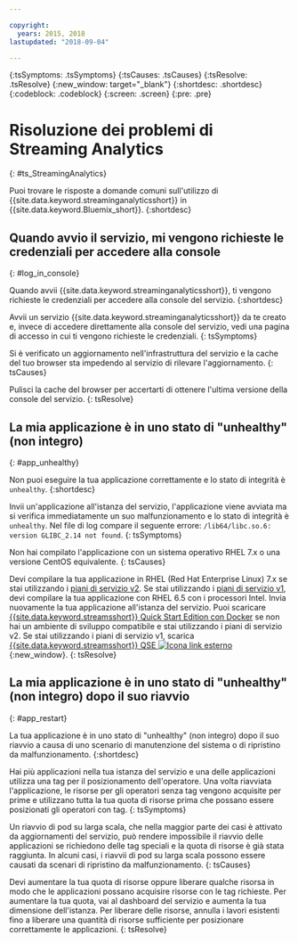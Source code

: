 ```yaml
---

copyright:
  years: 2015, 2018
lastupdated: "2018-09-04"

---
```


<!-- Attribute definitions -->
{:tsSymptoms: .tsSymptoms}
{:tsCauses: .tsCauses}
{:tsResolve: .tsResolve}
{:new_window: target="_blank"}
{:shortdesc: .shortdesc}
{:codeblock: .codeblock}
{:screen: .screen}
{:pre: .pre}

# Risoluzione dei problemi di Streaming Analytics
{: #ts_StreamingAnalytics}

Puoi trovare le risposte a domande comuni sull'utilizzo di {{site.data.keyword.streaminganalyticsshort}} in {{site.data.keyword.Bluemix_short}}.
{:shortdesc}

## Quando avvio il servizio, mi vengono richieste le credenziali per accedere alla console
{: #log_in_console}

Quando avvii {{site.data.keyword.streaminganalyticsshort}}, ti vengono richieste le credenziali
per accedere alla console del servizio.
{:shortdesc}

Avvii un servizio {{site.data.keyword.streaminganalyticsshort}} da te creato e, invece di accedere direttamente alla console del servizio, vedi una pagina di accesso in cui ti vengono richieste le credenziali.
{: tsSymptoms}

Si è verificato un aggiornamento nell'infrastruttura del servizio e la cache del tuo browser sta impedendo al servizio di rilevare l'aggiornamento.
{: tsCauses}

Pulisci la cache del browser per accertarti di ottenere l'ultima versione della console del servizio.
{: tsResolve}

## La mia applicazione è in uno stato di "unhealthy" (non integro)
{: #app_unhealthy}

Non puoi eseguire la tua applicazione correttamente e lo stato di integrità è `unhealthy`.
{:shortdesc}

Invii un'applicazione all'istanza del servizio, l'applicazione viene avviata ma si verifica immediatamente un suo malfunzionamento e lo stato di integrità è `unhealthy`. Nel file di log compare il seguente errore: `/lib64/libc.so.6: version GLIBC_2.14 not found`.
{: tsSymptoms}

Non hai compilato l'applicazione con un sistema operativo RHEL 7.x o una versione CentOS equivalente.
{: tsCauses}

Devi compilare la tua applicazione in RHEL (Red Hat Enterprise Linux) 7.x se stai utilizzando i [piani di servizio v2](/docs/services/StreamingAnalytics/service_plans.html). Se stai utilizzando i [piani di servizio v1](/docs/services/StreamingAnalytics/service_plans.html), devi compilare la tua applicazione con RHEL 6.5 con i processori Intel. Invia nuovamente la tua applicazione all'istanza del servizio. Puoi scaricare [{{site.data.keyword.streamsshort}} Quick Start Edition con Docker](https://www-01.ibm.com/marketing/iwm/iwm/web/preLogin.do?source=swg-ibmistvi) se non hai un ambiente di sviluppo compatibile e stai utilizzando i piani di servizio v2. Se stai utilizzando i piani di servizio v1, scarica  [{{site.data.keyword.streamsshort}} QSE ![Icona link esterno](../../icons/launch-glyph.svg "Icona link esterno")](http://ibmstreams.github.io/streamsx.documentation/docs/4.2/qse-intro/){:new_window}.
{: tsResolve}

## La mia applicazione è in uno stato di "unhealthy" (non integro) dopo il suo riavvio
{: #app_restart}

La tua applicazione è in uno stato di "unhealthy" (non integro) dopo il suo riavvio a causa di uno scenario di manutenzione del sistema o di ripristino da malfunzionamento.
{:shortdesc}

Hai più applicazioni nella tua istanza del servizio e una delle applicazioni utilizza una tag per il posizionamento dell'operatore. Una volta riavviata l'applicazione, le risorse per gli operatori senza tag vengono acquisite per prime e utilizzano tutta la tua quota di risorse prima che possano essere posizionati gli operatori con tag.
{: tsSymptoms}

Un riavvio di pod su larga scala, che nella maggior parte dei casi è attivato da aggiornamenti del servizio, può rendere impossibile il riavvio delle applicazioni se richiedono delle tag speciali e la quota di risorse è già stata raggiunta. In alcuni casi, i riavvii di pod su larga scala possono essere causati da scenari di ripristino da malfunzionamento.
{: tsCauses}

Devi aumentare la tua quota di risorse oppure liberare qualche risorsa in modo che le applicazioni possano acquisire risorse con le tag richieste. Per aumentare la tua quota, vai al dashboard del servizio e aumenta la tua dimensione dell'istanza. Per liberare delle risorse, annulla i lavori esistenti fino a liberare una quantità di risorse sufficiente per posizionare correttamente le applicazioni.
{: tsResolve}
